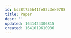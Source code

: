 ```yaml
---
id: ks38t735h41fe82c3ek9708
title: Paper
desc: ''
updated: 1641424306815
created: 1641019610936
---
```



